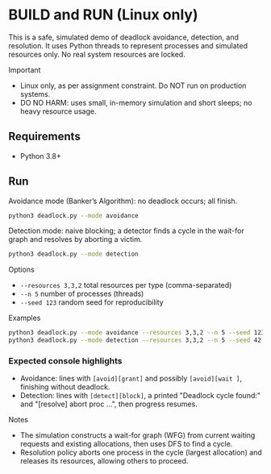 # BUILD and RUN (Linux only)

This is a safe, simulated demo of deadlock avoidance, detection, and resolution. It uses Python threads to represent processes and simulated resources only. No real system resources are locked.

Important
- Linux only, as per assignment constraint. Do NOT run on production systems.
- DO NO HARM: uses small, in-memory simulation and short sleeps; no heavy resource usage.

## Requirements
- Python 3.8+

## Run
Avoidance mode (Banker’s Algorithm): no deadlock occurs; all finish.
```bash
python3 deadlock.py --mode avoidance
```

Detection mode: naive blocking; a detector finds a cycle in the wait-for graph and resolves by aborting a victim.
```bash
python3 deadlock.py --mode detection
```

Options
- `--resources 3,3,2`  total resources per type (comma-separated)
- `--n 5`              number of processes (threads)
- `--seed 123`         random seed for reproducibility

Examples
```bash
python3 deadlock.py --mode avoidance --resources 3,3,2 --n 5 --seed 123
python3 deadlock.py --mode detection --resources 3,3,2 --n 5 --seed 42
```

### Expected console highlights
- Avoidance: lines with `[avoid][grant]` and possibly `[avoid][wait ]`, finishing without deadlock.
- Detection: lines with `[detect][block]`, a printed "Deadlock cycle found:" and "[resolve] abort proc ...", then progress resumes.

Notes
- The simulation constructs a wait-for graph (WFG) from current waiting requests and existing allocations, then uses DFS to find a cycle.
- Resolution policy aborts one process in the cycle (largest allocation) and releases its resources, allowing others to proceed.
